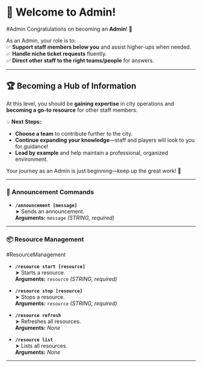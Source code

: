 # 🎉 Welcome to Admin!  
#Admin
Congratulations on becoming an **Admin**! 🚀  

As an Admin, your role is to:  
✅ **Support staff members below you** and assist higher-ups when needed.  
✅ **Handle niche ticket requests** fluently.  
✅ **Direct other staff to the right teams/people** for answers.  

---

## 🏆 Becoming a Hub of Information  

At this level, you should be **gaining expertise** in city operations and **becoming a go-to resource** for other staff members.  

💡 **Next Steps:**  
- **Choose a team** to contribute further to the city.  
- **Continue expanding your knowledge**—staff and players will look to you for guidance!  
- **Lead by example** and help maintain a professional, organized environment.  

Your journey as an Admin is just beginning—keep up the great work! 🎯  

---
### 📢 Announcement Commands
- **`/announcement [message]`**  
  ➤ Sends an announcement.  
  **Arguments:** `message` *(STRING, required)*

---
### 📦 Resource Management
#ResourceManagement
- **`/resource start [resource]`**  
  ➤ Starts a resource.  
  **Arguments:** `resource` *(STRING, required)*

- **`/resource stop [resource]`**  
  ➤ Stops a resource.  
  **Arguments:** `resource` *(STRING, required)*

- **`/resource refresh`**  
  ➤ Refreshes all resources.  
  **Arguments:** *None*

- **`/resource list`**  
  ➤ Lists all resources.  
  **Arguments:** *None*

---
